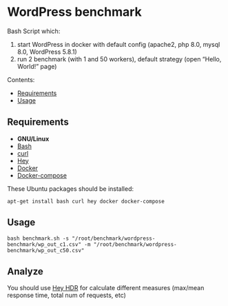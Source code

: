 # WordPress benchmark

Bash Script which:
1) start WordPress in docker with default config (apache2, php 8.0, mysql 8.0, WordPress 5.8.1) 
2) run 2 benchmark (with 1 and 50 workers), default strategy (open “Hello, World!” page)

Contents:

- [Requirements](#requirements)
- [Usage](#usage)

## Requirements

* __GNU/Linux__
* [Bash](https://www.gnu.org/software/bash/)
* [curl](https://curl.haxx.se/)
* [Hey](https://github.com/rakyll/hey)
* [Docker](https://www.docker.com/)
* [Docker-compose](https://docs.docker.com/compose/)

These Ubuntu packages should be installed:

	apt-get install bash curl hey docker docker-compose

## Usage

```
bash benchmark.sh -s "/root/benchmark/wordpress-benchmark/wp_out_c1.csv" -m "/root/benchmark/wordpress-benchmark/wp_out_c50.csv"
```

## Analyze

You should use [Hey HDR](https://github.com/asoorm/hey-hdr) for calculate different measures (max/mean response time, total num of requests, etc)